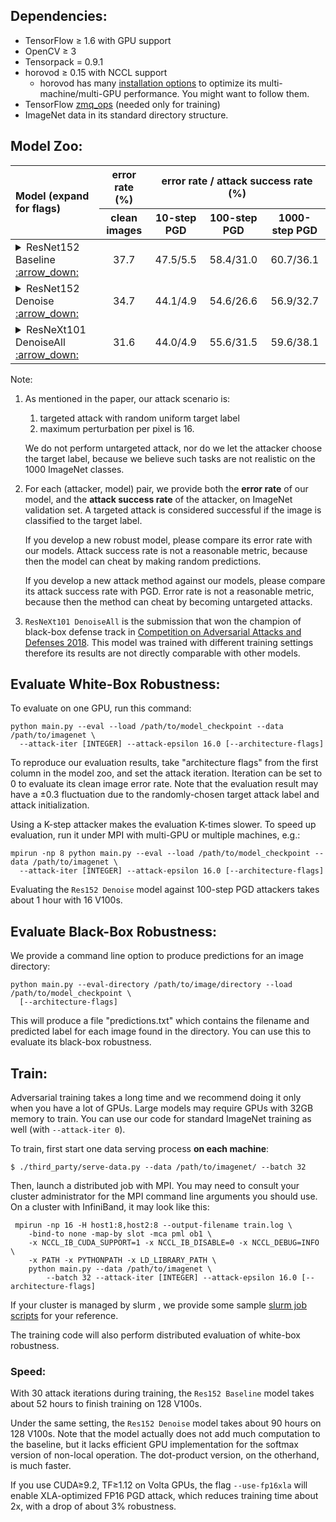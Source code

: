 
## Dependencies:

+ TensorFlow ≥ 1.6 with GPU support
+ OpenCV ≥ 3
+ Tensorpack = 0.9.1
+ horovod ≥ 0.15 with NCCL support
  + horovod has many [installation options](https://github.com/uber/horovod/blob/master/docs/gpus.md) to optimize its multi-machine/multi-GPU performance.
    You might want to follow them.
+ TensorFlow [zmq_ops](https://github.com/tensorpack/zmq_ops) (needed only for training)
+ ImageNet data in its standard directory structure.


## Model Zoo:
<table>
<thead>
<tr>
<th align="left" rowspan=2>Model (expand for flags)</th>
<th align="center">error rate (%)</th>
<th align="center" colspan=3>error rate / attack success rate (%)</th>
</tr>
<tr>
<th align="center">clean images</th>
<th align="center">10-step PGD</th>
<th align="center">100-step PGD</th>
<th align="center">1000-step PGD</th>
</tr>
</thead>


<tbody>
<tr>
<td align="left"><details><summary>ResNet152 Baseline <a href="R152"> :arrow_down: </a> </summary> <code>--arch ResNet -d 152</code></details></td>
<td align="center">37.7</td>
<td align="center">47.5/5.5</td>
<td align="center">58.4/31.0</td>
<td align="center">60.7/36.1</td>
</tr>

<tr>
<td align="left"><details><summary>ResNet152 Denoise  <a href="R152Denoise"> :arrow_down: </a> </summary> <code>--arch ResNetDenoise -d 152</code></details></td>
<td align="center">34.7</td>
<td align="center">44.1/4.9</td>
<td align="center">54.6/26.6</td>
<td align="center">56.9/32.7</td>
</tr>

<tr>
<td align="left"><details><summary>ResNeXt101 DenoiseAll  <a href="X101DenoiseAll"> :arrow_down: </a> </summary><code>--arch ResNeXtDenoiseAll</code> <br> <code>-d 101</code> </details></td>
<td align="center">31.6</td>
<td align="center">44.0/4.9</td>
<td align="center">55.6/31.5</td>
<td align="center">59.6/38.1</td>
</tr>
</tbody>
</table>



Note:

1. As mentioned in the paper, our attack scenario is:

   1. targeted attack with random uniform target label
   2. maximum perturbation per pixel is 16.

   We do not perform untargeted attack, nor do we let the attacker choose the target label,
   because we believe such tasks are not realistic on the 1000 ImageNet classes.

2. For each (attacker, model) pair, we provide both the __error rate__ of our model,
   and the __attack success rate__ of the attacker, on ImageNet validation set.
   A targeted attack is considered successful if the image is classified to the target label.

   If you develop a new robust model, please compare its error rate with our models.
   Attack success rate is not a reasonable metric, because then the model can cheat by making random predictions.

   If you develop a new attack method against our models,
   please compare its attack success rate with PGD.
   Error rate is not a reasonable metric, because then the method can cheat by becoming
   untargeted attacks.

3. `ResNeXt101 DenoiseAll` is the submission that won the champion of
   black-box defense track in [Competition on Adversarial Attacks and Defenses 2018](https://en.caad.geekpwn.org/).
	 This model was trained with different training settings
	 therefore its results are not directly comparable with other models.


## Evaluate White-Box Robustness:

To evaluate on one GPU, run this command:
```
python main.py --eval --load /path/to/model_checkpoint --data /path/to/imagenet \
  --attack-iter [INTEGER] --attack-epsilon 16.0 [--architecture-flags]
```

To reproduce our evaluation results,
take "architecture flags" from the first column in the model zoo, and set the attack iteration.
Iteration can be set to 0 to evaluate its clean image error rate.
Note that the evaluation result may have a ±0.3 fluctuation due to the
randomly-chosen target attack label and attack initialization.

Using a K-step attacker makes the evaluation K-times slower.
To speed up evaluation, run it under MPI with multi-GPU or multiple machines, e.g.:

```
mpirun -np 8 python main.py --eval --load /path/to/model_checkpoint --data /path/to/imagenet \
  --attack-iter [INTEGER] --attack-epsilon 16.0 [--architecture-flags]
```

Evaluating the `Res152 Denoise` model against 100-step PGD attackers takes about 1 hour with 16 V100s.


## Evaluate Black-Box Robustness:

We provide a command line option to produce predictions for an image directory:
```
python main.py --eval-directory /path/to/image/directory --load /path/to/model_checkpoint \
  [--architecture-flags]
```

This will produce a file "predictions.txt" which contains the filename and
predicted label for each image found in the directory.
You can use this to evaluate its black-box robustness.

## Train:

Adversarial training takes a long time and we recommend doing it only when you have a lot of GPUs.
Large models may require GPUs with 32GB memory to train.
You can use our code for standard ImageNet training as well (with `--attack-iter 0`).

To train, first start one data serving process __on each machine__:
```
$ ./third_party/serve-data.py --data /path/to/imagenet/ --batch 32
```

Then, launch a distributed job with MPI. You may need to consult your cluster
administrator for the MPI command line arguments you should use.
On a cluster with InfiniBand, it may look like this:

```
 mpirun -np 16 -H host1:8,host2:8 --output-filename train.log \
    -bind-to none -map-by slot -mca pml ob1 \
    -x NCCL_IB_CUDA_SUPPORT=1 -x NCCL_IB_DISABLE=0 -x NCCL_DEBUG=INFO \
    -x PATH -x PYTHONPATH -x LD_LIBRARY_PATH \
    python main.py --data /path/to/imagenet \
        --batch 32 --attack-iter [INTEGER] --attack-epsilon 16.0 [--architecture-flags]
```

If your cluster is managed by slurm , we provide some sample [slurm job scripts](slurm/)
for your reference.

The training code will also perform distributed evaluation of white-box robustness.

### Speed:

With 30 attack iterations during training,
the `Res152 Baseline` model takes about 52 hours to finish training on 128 V100s.

Under the same setting, the `Res152 Denoise` model takes about 90 hours on 128 V100s.
Note that the model actually does not add much computation to the baseline,
but it lacks efficient GPU implementation for the softmax version of non-local operation.
The dot-product version, on the otherhand, is much faster.

If you use CUDA≥9.2, TF≥1.12 on Volta GPUs, the flag `--use-fp16xla` will enable XLA-optimized
FP16 PGD attack, which reduces training time about 2x, with a drop of about 3% robustness.
